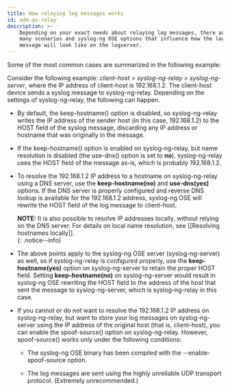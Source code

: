 ```yaml
---
title: How relaying log messages works
id: adm-qs-relay
description: >-
    Depending on your exact needs about relaying log messages, there are
    many scenarios and syslog-ng OSE options that influence how the log
    message will look like on the logserver. 
---
```


Some of the most common cases are summarized in the following example:

Consider the following example: *client-host \> syslog-ng-relay \>
syslog-ng-server*, where the IP address of client-host is 192.168.1.2.
The client-host device sends a syslog message to syslog-ng-relay.
Depending on the settings of syslog-ng-relay, the following can happen.

- By default, the keep-hostname() option is disabled, so
    syslog-ng-relay writes the IP address of the sender host (in this
    case, 192.168.1.2) to the HOST field of the syslog message,
    discarding any IP address or hostname that was originally in the
    message.

- If the keep-hostname() option is enabled on syslog-ng-relay, but
    name resolution is disabled (the use-dns() option is set to **no**),
    syslog-ng-relay uses the HOST field of the message as-is, which is
    probably 192.168.1.2.

- To resolve the 192.168.1.2 IP address to a hostname on
    syslog-ng-relay using a DNS server, use the **keep-hostname(no)**
    and **use-dns(yes)** options. If the DNS server is properly
    configured and reverse DNS lookup is available for the 192.168.1.2
    address, syslog-ng OSE will rewrite the HOST field of the log
    message to client-host.

    **NOTE:** It is also possible to resolve IP addresses locally, without
    relying on the DNS server. For details on local name resolution, see
    [[Resolving hostnames locally]].  
    {: .notice--info}

- The above points apply to the syslog-ng OSE server
    (syslog-ng-server) as well, so if syslog-ng-relay is configured
    properly, use the **keep-hostname(yes)** option on syslog-ng-server
    to retain the proper HOST field. Setting **keep-hostname(no)** on
    syslog-ng-server would result in syslog-ng OSE rewriting the HOST
    field to the address of the host that sent the message to
    syslog-ng-server, which is syslog-ng-relay in this case.

- If you cannot or do not want to resolve the 192.168.1.2 IP address
    on syslog-ng-relay, but want to store your log messages on
    syslog-ng-server using the IP address of the original host (that is,
    client-host), you can enable the spoof-source() option on
    syslog-ng-relay. However, spoof-source() works only under the
    following conditions:

  - The syslog-ng OSE binary has been compiled with the
        \--enable-spoof-source option.

  - The log messages are sent using the highly unreliable UDP
        transport protocol. (Extremely unrecommended.)
